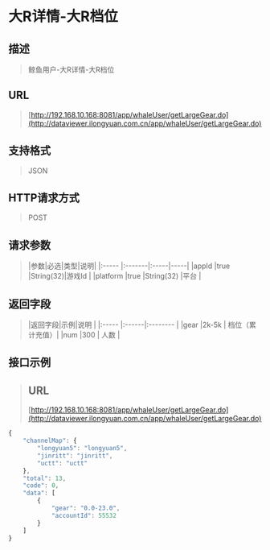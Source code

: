 # 大R详情-大R档位

## 描述
> 鲸鱼用户-大R详情-大R档位

## URL
> [http://192.168.10.168:8081/app/whaleUser/getLargeGear.do](http://dataviewer.ilongyuan.com.cn/app/whaleUser/getLargeGear.do)

## 支持格式
> JSON

## HTTP请求方式
> POST

## 请求参数
> |参数|必选|类型|说明|
|:-----  |:-------|:-----|-----|
|appId    |true    |String(32)|游戏Id |
|platform    |true    |String(32)   |平台 |


## 返回字段
> |返回字段|示例|说明            |
|:-----   |:------|:-------- |
|gear |2k-5k | 档位（累计充值）|
|num |300 | 人数   |



## 接口示例
> ## URL
> [http://192.168.10.168:8081/app/whaleUser/getLargeGear.do](http://dataviewer.ilongyuan.com.cn/app/whaleUser/getLargeGear.do)

``` javascript
{
    "channelMap": {
        "longyuan5": "longyuan5",
        "jinritt": "jinritt",
        "uctt": "uctt"
    },
    "total": 13,
    "code": 0,
    "data": [
        {
            "gear": "0.0-23.0",
            "accountId": 55532
        }
    ]
}
```